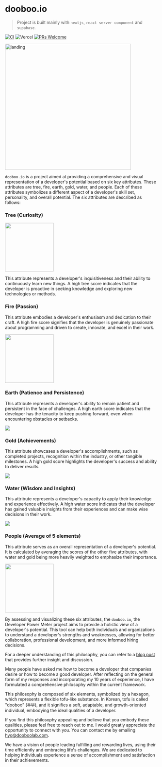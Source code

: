 # dooboo.io

> Project is built mainly with `nextjs`, `react server component` and `supabase`.

[![CI](https://github.com/hyochan/dooboo.io/actions/workflows/ci.yml/badge.svg)](https://github.com/hyochan/dooboo.io/actions/workflows/ci.yml)
![Vercel](https://therealsujitk-vercel-badge.vercel.app/?app=dooboo.io)
[![PRs Welcome](https://img.shields.io/badge/PRs-welcome-brightgreen.svg?style=flat-square)](CONTRIBUTING.md)

<img width="415" alt="landing" src="https://user-images.githubusercontent.com/27461460/189487529-f2942a04-63af-4d6d-9600-d84e50cabeb9.png">

`dooboo.io` is a project aimed at providing a comprehensive and visual representation of a developer's potential based on six key attributes. These attributes are tree, fire, earth, gold, water, and people. Each of these attributes symbolizes a different aspect of a developer's skill set, personality, and overall potential. The six attributes are described as follows:

### Tree (Curiosity)

<img width="160" src="https://user-images.githubusercontent.com/27461460/226172447-5d165895-7f93-4ded-93bf-0f384dd28a59.png" />

This attribute represents a developer's inquisitiveness and their ability to continuously learn new things. A high tree score indicates that the developer is proactive in seeking knowledge and exploring new technologies or methods.

### Fire (Passion)
This attribute embodies a developer's enthusiasm and dedication to their craft. A high fire score signifies that the developer is genuinely passionate about programming and driven to create, innovate, and excel in their work.

<img width="160" src="https://user-images.githubusercontent.com/27461460/226172488-d2a2fa16-17ed-429c-94fd-9377d9f7f991.png" />

### Earth (Patience and Persistence)
This attribute represents a developer's ability to remain patient and persistent in the face of challenges. A high earth score indicates that the developer has the tenacity to keep pushing forward, even when encountering obstacles or setbacks.

<img src="https://miro.medium.com/v2/resize:fit:340/0*xCwPy9j-l9HyWhYv" />

### Gold (Achievements)
This attribute showcases a developer's accomplishments, such as completed projects, recognition within the industry, or other tangible milestones. A high gold score highlights the developer's success and ability to deliver results.

<img src="https://miro.medium.com/v2/resize:fit:256/format:webp/0*FRFcWaXFKFeMNf3G.png" />

### Water (Wisdom and Insights)
This attribute represents a developer's capacity to apply their knowledge and experience effectively. A high water score indicates that the developer has gained valuable insights from their experiences and can make wise decisions in their work.

<img src="https://miro.medium.com/v2/resize:fit:256/format:webp/0*md8WAPdfvhZMojiU.png" />

### People (Average of 5 elements)
This attribute serves as an overall representation of a developer's potential. It is calculated by averaging the scores of the other five attributes, with water and gold being more heavily weighted to emphasize their importance.

<img width="160" src="https://user-images.githubusercontent.com/27461460/226172175-4b8e9ba3-37f9-4245-a22f-aa2a2046a302.png" />

By assessing and visualizing these six attributes, the `dooboo.io`, the Developer Power Meter project aims to provide a holistic view of a developer's potential. This tool can help both individuals and organizations to understand a developer's strengths and weaknesses, allowing for better collaboration, professional development, and more informed hiring decisions.

For a deeper understanding of this philosophy, you can refer to a [blog post](https://medium.com/dooboolab/a-new-fancy-way-to-visualize-your-github-stats-418b5d59498) that provides further insight and discussion.

Many people have asked me how to become a developer that companies desire or how to become a good developer. After reflecting on the general form of my responses and incorporating my 10 years of experience, I have formulated a comprehensive philosophy within the current framework.

This philosophy is composed of six elements, symbolized by a hexagon, which represents a flexible tofu-like substance. In Korean, tofu is called "dooboo" (두부), and it signifies a soft, adaptable, and growth-oriented individual, embodying the ideal qualities of a developer.

If you find this philosophy appealing and believe that you embody these qualities, please feel free to reach out to me. I would greatly appreciate the opportunity to connect with you. You can contact me by emailing <a href="mailto:hyo@dooboolab.com">hyo@dooboolab.com</a>.

We have a vision of people leading fulfilling and rewarding lives, using their time efficiently and embracing life's challenges. We are dedicated to helping individuals experience a sense of accomplishment and satisfaction in their achievements.
